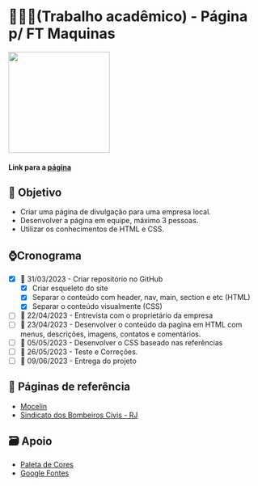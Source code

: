 # 👨🏻‍💻(Trabalho acadêmico) - Página p/ FT Maquinas 

<img src="https://scontent-gru1-1.xx.fbcdn.net/v/t39.30808-1/299381889_153813087302585_1413980734276355719_n.jpg?stp=cp0_dst-jpg_e15_p120x120_q65&_nc_cat=101&ccb=1-7&_nc_sid=dbb9e7&_nc_ohc=i_ybbPzCoI4AX80KWxQ&_nc_ht=scontent-gru1-1.xx&oh=00_AfBnWQ8GfS4iDRB1gbc1pPzq-6_uHCN3aj0q2DFS_kg0ZQ&oe=643E27BE" width="200"/>

#### Link para a [página](https://igorfreitasrocha.github.io/page-ftmaquinas/)

## :dart: Objetivo

- Criar uma página de divulgação para uma empresa local.
- Desenvolver a página em equipe, máximo 3 pessoas.
- Utilizar os conhecimentos de HTML e CSS.

## ⌚️Cronograma

- [x] :date: 31/03/2023 - Criar repositório no GitHub
  - [x] Criar esqueleto do site
  - [x] Separar o conteúdo com header, nav, main, section e etc (HTML)
  - [x] Separar o conteúdo visualmente (CSS)
- [ ] :date: 22/04/2023 - Entrevista com o proprietário da empresa
- [ ] :date: 23/04/2023 - Desenvolver o conteúdo da pagina em HTML com menus, descrições, imagens, contatos e comentários.
- [ ] :date: 05/05/2023 - Desenvolver o CSS baseado nas referências
- [ ] :date: 26/05/2023 - Teste e Correções.
- [ ] :date: 09/06/2023 - Entrega do projeto

## 📝 Páginas de referência <br/>
- [Mocelin](https://mocelin.ind.br/home)<br/>
- [Sindicato dos Bombeiros Civis - RJ](https://www.sindbombeirocivil.org.br)

## 🗃 Apoio
- [Paleta de Cores](https://paletadecores.com/)
- [Google Fontes](https://fonts.google.com/)
